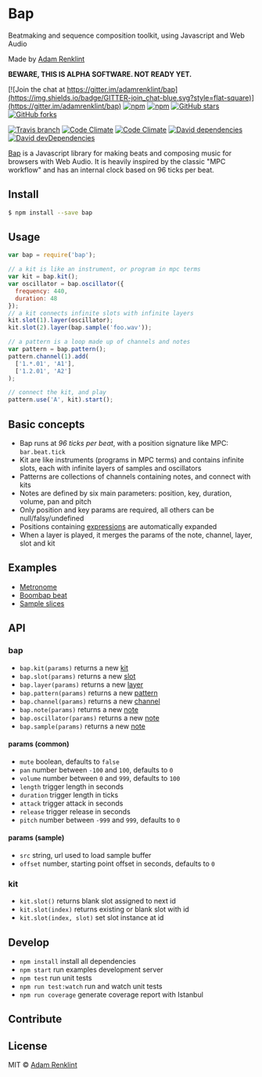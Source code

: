 # Bap

Beatmaking and sequence composition toolkit, using Javascript and Web Audio

Made by [Adam Renklint](http://adamrenklint.com)

**BEWARE, THIS IS ALPHA SOFTWARE. NOT READY YET.**

[![Join the chat at https://gitter.im/adamrenklint/bap](https://img.shields.io/badge/GITTER-join_chat-blue.svg?style=flat-square)](https://gitter.im/adamrenklint/bap) [![npm](https://img.shields.io/npm/v/bap.svg?style=flat-square)](https://www.npmjs.com/package/bap) [![npm](https://img.shields.io/npm/dm/bap.svg?style=flat-square)](https://www.npmjs.com/package/bap) [![GitHub stars](https://img.shields.io/github/stars/adamrenklint/bap.svg?style=flat-square)](https://github.com/adamrenklint/bap/stargazers) [![GitHub forks](https://img.shields.io/github/forks/adamrenklint/bap.svg?style=flat-square)](https://github.com/adamrenklint/bap/network)

[![Travis branch](https://img.shields.io/travis/adamrenklint/bap/dev.svg?style=flat-square)](https://travis-ci.org/adamrenklint/bap) [![Code Climate](https://img.shields.io/codeclimate/github/adamrenklint/bap.svg?style=flat-square)](https://codeclimate.com/github/adamrenklint/bap) [![Code Climate](https://img.shields.io/codeclimate/coverage/github/adamrenklint/bap.svg?style=flat-square)](https://codeclimate.com/github/adamrenklint/bap) [![David dependencies](https://img.shields.io/david/adamrenklint/bap.svg?style=flat-square)](https://david-dm.org/adamrenklint/bap) [![David devDependencies](https://img.shields.io/david/dev/adamrenklint/bap.svg?style=flat-square)](https://david-dm.org/adamrenklint/bap#info=devDependencies)

[Bap](http://bapjs.org) is a Javascript library for making beats and composing music for browsers with Web Audio. It is heavily inspired by the classic "MPC workflow" and has an internal clock based on 96 ticks per beat.

## Install

```sh
$ npm install --save bap
```

## Usage

```js
var bap = require('bap');

// a kit is like an instrument, or program in mpc terms
var kit = bap.kit();
var oscillator = bap.oscillator({
  frequency: 440,
  duration: 48
});
// a kit connects infinite slots with infinite layers
kit.slot(1).layer(oscillator);
kit.slot(2).layer(bap.sample('foo.wav'));

// a pattern is a loop made up of channels and notes
var pattern = bap.pattern();
pattern.channel(1).add(
  ['1.*.01', 'A1'],
  ['1.2.01', 'A2']
);

// connect the kit, and play
pattern.use('A', kit).start();
```

## Basic concepts

- Bap runs at *96 ticks per beat*, with a position signature like MPC: ```bar.beat.tick```
- Kit are like instruments (programs in MPC terms) and contains infinite slots, each with infinite layers of samples and oscillators
- Patterns are collections of channels containing notes, and connect with kits
- Notes are defined by six main parameters: position, key, duration, volume, pan and pitch
- Only position and key params are required, all others can be null/falsy/undefined
- Positions containing [expressions](https://github.com/adamrenklint/dilla-expressions#operators) are automatically expanded
- When a layer is played, it merges the params of the note, channel, layer, slot and kit

## Examples

- [Metronome](http://examples.bapjs.org/#metronome)
- [Boombap beat](http://examples.bapjs.org/#dilla-boombap)
- [Sample slices](http://examples.bapjs.org/#slices)

## API

### bap

- ```bap.kit(params)``` returns a new [kit](#kit)
- ```bap.slot(params)``` returns a new [slot](#slot)
- ```bap.layer(params)``` returns a new [layer](#layer)
- ```bap.pattern(params)``` returns a new [pattern](#pattern)
- ```bap.channel(params)``` returns a new [channel](#channel)
- ```bap.note(params)``` returns a new [note](#note)
- ```bap.oscillator(params)``` returns a new [note](#oscillator)
- ```bap.sample(params)``` returns a new [note](#sample)

#### params (common)

- ```mute``` boolean, defaults to ```false```
- ```pan``` number between ```-100``` and ```100```, defaults to ```0```
- ```volume``` number between ```0``` and ```999```, defaults to ```100```
- ```length``` trigger length in seconds
- ```duration``` trigger length in ticks
- ```attack``` trigger attack in seconds
- ```release``` trigger release in seconds
- ```pitch``` number between ```-999``` and ```999```, defaults to ```0```

#### params (sample)

- ```src``` string, url used to load sample buffer
- ```offset``` number, starting point offset in seconds, defaults to ```0```

### kit

- ```kit.slot()``` returns blank slot assigned to next id
- ```kit.slot(index)``` returns existing or blank slot with id
- ```kit.slot(index, slot)``` set slot instance at id

## Develop

- ```npm install``` install all dependencies
- ```npm start``` run examples development server
- ```npm test``` run unit tests
- ```npm run test:watch``` run and watch unit tests
- ```npm run coverage``` generate coverage report with Istanbul

## Contribute

## License

MIT © [Adam Renklint](http://adamrenklint.com)
